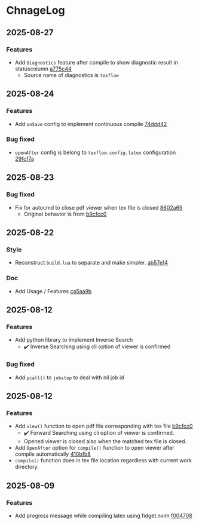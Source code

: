 # ChnageLog

## 2025-08-27

### Features
- Add `Diagnostics` feature after compile to show diagnostic result in statuscolumn [a775c44](https://github.com/Jaehaks/texflow.nvim/commit/a775c4431c6baa3adecf2bbdf153e74b8b4f6446)
	- Source name of diagnostics is `texflow`

## 2025-08-24

### Features
- Add `onSave` config to implement continuous compile [74ddd42](https://github.com/Jaehaks/texflow.nvim/commit/74ddd4246c1774d18ded08d71fcbd98c0ff22040)

### Bug fixed
- `openAfter` config is belong to `texflow.config.latex` configuration [29fcf7a](https://github.com/Jaehaks/texflow.nvim/commit/29fcf7a9c257464a8022d72b2accdb88448eda9d)

## 2025-08-23

### Bug fixed
- Fix for autocmd to close pdf viewer when tex file is closed [8602a65](https://github.com/Jaehaks/texflow.nvim/commit/8602a65d267cb85a2e14a6971980f349f7166ce3)
	- Original behavior is from [b9cfcc0](https://github.com/Jaehaks/texflow.nvim/commit/b9cfcc01a219e7c82d6f3e5eafef331e726eb7b2)

## 2025-08-22

### Style
- Reconstruct `build.lua` to separate and make simpler. [ab57e14](https://github.com/Jaehaks/texflow.nvim/commit/ab57e148175b9e879a6abec09d19e4c3d493477d)

### Doc
- Add Usage / Features [ca5aa9b](https://github.com/Jaehaks/texflow.nvim/commit/ca5aa9bf02d075915d50a633a14f5384b5851ff3)

## 2025-08-12

### Features
- Add python library to implement Inverse Search
	- ✔️ Inverse Searching using cli option of viewer is confirmed

### Bug fixed
- Add `pcall()` to `jobstop` to deal with nil job id

## 2025-08-12

### Features
- Add `view()` function to open pdf file corresponding with tex file [b9cfcc0](https://github.com/Jaehaks/texflow.nvim/commit/b9cfcc01a219e7c82d6f3e5eafef331e726eb7b2)
	- ✔️ Forward Searching using cli option of viewer is confirmed.
	- Opened viewer is closed also when the matched tex file is closed.
- Add `OpenAfter` option for `compile()` function to open viewer after compile automatically [410bfb8](https://github.com/Jaehaks/texflow.nvim/commit/410bfb876138c78bacb2d2b23c4c5cf849fcb014)
- `compile()` function does in tex file location regardless with current work directory.


## 2025-08-09

### Features
- Add progress message while compiling latex using fidget.nvim [f004708](https://github.com/Jaehaks/texflow.nvim/commit/f0047087d8fde11554a876edcb8455a5b50935b6)

